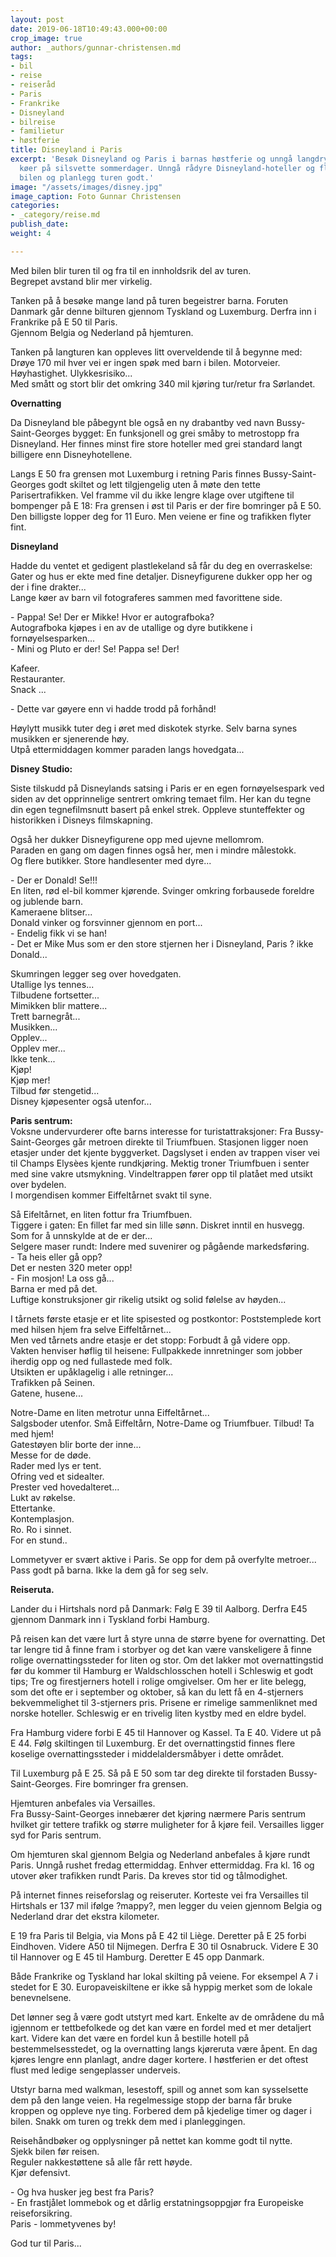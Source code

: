 ```yaml
---
layout: post
date: 2019-06-18T10:49:43.000+00:00
crop_image: true
author: _authors/gunnar-christensen.md
tags:
- bil
- reise
- reiseråd
- Paris
- Frankrike
- Disneyland
- bilreise
- familietur
- høstferie
title: Disneyland i Paris
excerpt: 'Besøk Disneyland og Paris i barnas høstferie og unngå langdryge, uendelige
  køer på silsvette sommerdager. Unngå rådyre Disneyland-hoteller og flyreiser: Ta
  bilen og planlegg turen godt.'
image: "/assets/images/disney.jpg"
image_caption: Foto Gunnar Christensen
categories:
- _category/reise.md
publish_date: 
weight: 4

---
```

Med bilen blir turen til og fra til en innholdsrik del av turen.  
Begrepet avstand blir mer virkelig.

Tanken på å besøke mange land på turen begeistrer barna. Foruten Danmark går denne bilturen gjennom Tyskland og Luxemburg. Derfra inn i Frankrike på E 50 til Paris.  
Gjennom Belgia og Nederland på hjemturen.

Tanken på langturen kan oppleves litt overveldende til å begynne med: Drøye 170 mil hver vei er ingen spøk med barn i bilen. Motorveier. Høyhastighet. Ulykkesrisiko...  
Med smått og stort blir det omkring 340 mil kjøring tur/retur fra Sørlandet.

**Overnatting**

Da Disneyland ble påbegynt ble også en ny drabantby ved navn Bussy-Saint-Georges bygget: En funksjonell og grei småby to metrostopp fra Disneyland. Her finnes minst fire store hoteller med grei standard langt billigere enn Disneyhotellene.

Langs E 50 fra grensen mot Luxemburg i retning Paris finnes Bussy-Saint-Georges godt skiltet og lett tilgjengelig uten å møte den tette Parisertrafikken. Vel framme vil du ikke lengre klage over utgiftene til bompenger på E 18: Fra grensen i øst til Paris er der fire bomringer på E 50. Den billigste lopper deg for 11 Euro. Men veiene er fine og trafikken flyter fint.

**Disneyland**

Hadde du ventet et gedigent plastlekeland så får du deg en overraskelse: Gater og hus er ekte med fine detaljer. Disneyfigurene dukker opp her og der i fine drakter...  
Lange køer av barn vil fotograferes sammen med favorittene side.

\- Pappa! Se! Der er Mikke! Hvor er autografboka?  
Autografboka kjøpes i en av de utallige og dyre butikkene i fornøyelsesparken...  
\- Mini og Pluto er der! Se! Pappa se! Der!

Kafeer.  
Restauranter.  
Snack ...

\- Dette var gøyere enn vi hadde trodd på forhånd!

Høylytt musikk tuter deg i øret med diskotek styrke. Selv barna synes musikken er sjenerende høy.  
Utpå ettermiddagen kommer paraden langs hovedgata...

**Disney Studio:**

Siste tilskudd på Disneylands satsing i Paris er en egen fornøyelsespark ved siden av det opprinnelige sentrert omkring temaet film. Her kan du tegne din egen tegnefilmsnutt basert på enkel strek. Oppleve stunteffekter og historikken i Disneys filmskapning.

Også her dukker Disneyfigurene opp med ujevne mellomrom.  
Paraden en gang om dagen finnes også her, men i mindre målestokk.  
Og flere butikker. Store handlesenter med dyre...

\- Der er Donald! Se!!!  
En liten, rød el-bil kommer kjørende. Svinger omkring forbausede foreldre og jublende barn.  
Kameraene blitser...  
Donald vinker og forsvinner gjennom en port...  
\- Endelig fikk vi se han!  
\- Det er Mike Mus som er den store stjernen her i Disneyland, Paris ? ikke Donald...

Skumringen legger seg over hovedgaten.  
Utallige lys tennes...  
Tilbudene fortsetter...  
Mimikken blir mattere...  
Trett barnegråt...  
Musikken...  
Opplev...  
Opplev mer...  
Ikke tenk...  
Kjøp!  
Kjøp mer!  
Tilbud før stengetid...  
Disney kjøpesenter også utenfor...

**Paris sentrum:**  
Voksne undervurderer ofte barns interesse for turistattraksjoner: Fra Bussy-Saint-Georges går metroen direkte til Triumfbuen. Stasjonen ligger noen etasjer under det kjente byggverket. Dagslyset i enden av trappen viser vei til Champs Elysèes kjente rundkjøring. Mektig troner Triumfbuen i senter med sine vakre utsmykning. Vindeltrappen fører opp til platået med utsikt over bydelen.  
I morgendisen kommer Eiffeltårnet svakt til syne.

Så Eifeltårnet, en liten fottur fra Triumfbuen.  
Tiggere i gaten: En fillet far med sin lille sønn. Diskret inntil en husvegg. Som for å unnskylde at de er der...  
Selgere maser rundt: Indere med suvenirer og pågående markedsføring.  
\- Ta heis eller gå opp?  
Det er nesten 320 meter opp!  
\- Fin mosjon! La oss gå...  
Barna er med på det.  
Luftige konstruksjoner gir rikelig utsikt og solid følelse av høyden...

I tårnets første etasje er et lite spisested og postkontor: Poststemplede kort med hilsen hjem fra selve Eiffeltårnet...  
Men ved tårnets andre etasje er det stopp: Forbudt å gå videre opp.  
Vakten henviser høflig til heisene: Fullpakkede innretninger som jobber iherdig opp og ned fullastede med folk.  
Utsikten er upåklagelig i alle retninger...  
Trafikken på Seinen.  
Gatene, husene...

Notre-Dame en liten metrotur unna Eiffeltårnet...  
Salgsboder utenfor. Små Eiffeltårn, Notre-Dame og Triumfbuer. Tilbud! Ta med hjem!  
Gatestøyen blir borte der inne...  
Messe for de døde.  
Rader med lys er tent.  
Ofring ved et sidealter.  
Prester ved hovedalteret...  
Lukt av røkelse.  
Ettertanke.  
Kontemplasjon.  
Ro. Ro i sinnet.  
For en stund..

Lommetyver er svært aktive i Paris. Se opp for dem på overfylte metroer...  
Pass godt på barna. Ikke la dem gå for seg selv.

**Reiseruta.**

Lander du i Hirtshals nord på Danmark: Følg E 39 til Aalborg. Derfra E45 gjennom Danmark inn i Tyskland forbi Hamburg.

På reisen kan det være lurt å styre unna de større byene for overnatting. Det tar lengre tid å finne fram i storbyer og det kan være vanskeligere å finne rolige overnattingssteder for liten og stor. Om det lakker mot overnattingstid før du kommer til Hamburg er Waldschlosschen hotell i Schleswig et godt tips; Tre og firestjerners hotell i rolige omgivelser. Om her er lite belegg, som det ofte er i september og oktober, så kan du lett få en 4-stjerners bekvemmelighet til 3-stjerners pris. Prisene er rimelige sammenliknet med norske hoteller. Schleswig er en trivelig liten kystby med en eldre bydel.

Fra Hamburg videre forbi E 45 til Hannover og Kassel. Ta E 40. Videre ut på E 44. Følg skiltingen til Luxemburg. Er det overnattingstid finnes flere koselige overnattingssteder i middelaldersmåbyer i dette området.

Til Luxemburg på E 25. Så på E 50 som tar deg direkte til forstaden Bussy-Saint-Georges. Fire bomringer fra grensen.

Hjemturen anbefales via Versailles.  
Fra Bussy-Saint-Georges innebærer det kjøring nærmere Paris sentrum hvilket gir tettere trafikk og større muligheter for å kjøre feil. Versailles ligger syd for Paris sentrum.

Om hjemturen skal gjennom Belgia og Nederland anbefales å kjøre rundt Paris. Unngå rushet fredag ettermiddag. Enhver ettermiddag. Fra kl. 16 og utover øker trafikken rundt Paris. Da kreves stor tid og tålmodighet.

På internet finnes reiseforslag og reiseruter. Korteste vei fra Versailles til Hirtshals er 137 mil ifølge ?mappy?, men legger du veien gjennom Belgia og Nederland drar det ekstra kilometer.

E 19 fra Paris til Belgia, via Mons på E 42 til Liège. Deretter på E 25 forbi Eindhoven. Videre A50 til Nijmegen. Derfra E 30 til Osnabruck. Videre E 30 til Hannover og E 45 til Hamburg. Deretter E 45 opp Danmark.

Både Frankrike og Tyskland har lokal skilting på veiene. For eksempel A 7 i stedet for E 30. Europaveiskiltene er ikke så hyppig merket som de lokale benevnelsene.

Det lønner seg å være godt utstyrt med kart. Enkelte av de områdene du må igjennom er tettbefolkede og det kan være en fordel med et mer detaljert kart. Videre kan det være en fordel kun å bestille hotell på bestemmelsesstedet, og la overnatting langs kjøreruta være åpent. En dag kjøres lengre enn planlagt, andre dager kortere. I høstferien er det oftest flust med ledige sengeplasser underveis.

Utstyr barna med walkman, lesestoff, spill og annet som kan sysselsette dem på den lange veien. Ha regelmessige stopp der barna får bruke kroppen og oppleve nye ting. Forbered dem på kjedelige timer og dager i bilen. Snakk om turen og trekk dem med i planleggingen.

Reisehåndbøker og opplysninger på nettet kan komme godt til nytte.  
Sjekk bilen før reisen.  
Reguler nakkestøttene så alle får rett høyde.  
Kjør defensivt.

\- Og hva husker jeg best fra Paris?  
\- En frastjålet lommebok og et dårlig erstatningsoppgjør fra Europeiske reiseforsikring.  
Paris - lommetyvenes by!

God tur til Paris...